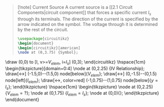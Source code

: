 >[!note] Current Source
>A current source is a [[2.1 Circuit Components|circuit component]] that forces a specific current $I_s$ through its terminals. The direction of the current is specified by the arrow indicated on the symbol. The voltage through it is determined by the rest of the circuit.
>```tikz
>\usepackage{circuitikz}
>\begin{document}
>\begin{circuitikz}[american]
 >\node at (0,3.75) {Symbol};
  \draw
  (0,0) to [I, v>=$V_{elem}$, i=$I_s$] (0,3);
\end{circuitikz}
\hspace{1cm}
\begin{tikzpicture}[domain=0:4]
  \node at (0,2.25) {IV Relationship};
  \draw[<->] (-1.5,0)--(1.5,0) node[below]{$V_{elem}$};
  \draw[<->] (0,-1.5)--(0,1.5) node[left]{$I_{elem}$};
  \draw[<->, color=red] (-1,0.75)--(1,0.75) node[below]{$y=I_s$};
\end{tikzpicture}
\hspace{1cm}
\begin{tikzpicture}
  \node at (0,2.25) {$V_{elem}=?$};
  \node at (0,1.75) {$I_{elem}=I_s$};
  \node at (0,0){};
\end{tikzpicture}
\end{document}
>```
